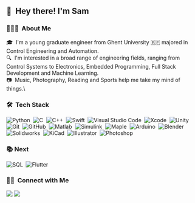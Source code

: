 ## 👋 &nbsp;Hey there! I'm Sam

### 👨🏻‍💻 &nbsp;About Me

🎓 &nbsp;I'm a young graduate engineer from Ghent University :belgium: majored in Control Engineering and Automation.\
:mag: &nbsp;I'm interested in a broad range of engineering fields, ranging from Control Systems to Electronics, Embedded Programming, Full Stack Development and Machine Learning.\
:camera: &nbsp;Music, Photography, Reading and Sports help me take my mind of things.\
 <!--- 📄 &nbsp;Please have a look at my [Résumé](https://www.adityavsingh.com/resume.html) for more details about me. I'm open to feedback and suggestions!) --->

### 🛠 &nbsp;Tech Stack

![Python](https://img.shields.io/badge/-Python-3776AB?style=flat&logo=python&logoColor=white)&nbsp;
![C](https://img.shields.io/badge/-C-A8B9CC?style=flat&logo=C&logoColor=white)&nbsp;
![C++](https://img.shields.io/badge/-C++-00599CA?style=flat&logo=C%2B%2B&logoColor=white)&nbsp;
![Swift](https://img.shields.io/badge/-Swift-FA7343?style=flat&logo=Swift&logoColor=white)&nbsp;
![Visual Studio Code](https://img.shields.io/badge/-Visual%20Studio%20Code-007ACC?style=flat&logo=visual-studio-code&logoColor=white)&nbsp;
![Xcode](https://img.shields.io/badge/-Xcode-147EFB?style=flat&logo=xcode&logoColor=white)&nbsp;
![Unity](https://img.shields.io/badge/-Unity-000000?style=flat&logo=unity&logoColor=white)&nbsp;
![Git](https://img.shields.io/badge/-Git-F05032?style=flat&logo=git&logoColor=white)&nbsp;
![GitHub](https://img.shields.io/badge/-GitHub-181717?style=flat&logo=github&logoColor=white)&nbsp;
![Matlab](https://img.shields.io/badge/-Matlab-007ACC?style=flat&logo=matlab&logoColor=white)&nbsp;
![Simulink](https://img.shields.io/badge/-Simulink-F05032?style=flat&logo=simulink&logoColor=white)&nbsp;
![Maple](https://img.shields.io/badge/-Maple-3A6693?style=flat&logo=maple&logoColor=white)&nbsp;
![Arduino](https://img.shields.io/badge/-Arduino/Teensy-00979D?style=flat&logo=arduino&logoColor=white)&nbsp;
![Blender](https://img.shields.io/badge/-Blender-F5792A?style=flat&logo=blender&logoColor=white)&nbsp;
![Solidworks](https://img.shields.io/badge/-Solidworks-BD2C22?style=flat&logo=solidworks&logoColor=white)&nbsp;
![KiCad](https://img.shields.io/badge/-KiCad-B68E29?style=flat&logo=kicad&logoColor=white)&nbsp;
![Illustrator](https://img.shields.io/badge/-Illustrator-FF9A00?style=flat&logo=adobe-illustrator&logoColor=white)&nbsp;
![Photoshop](https://img.shields.io/badge/-Photoshop-31A8FF?style=flat&logo=adobe-photoshop&logoColor=white)&nbsp;

### :books: Next

![SQL](https://img.shields.io/badge/-PostgreSQL-4169E1?style=flat&logo=postgresql&logoColor=white)&nbsp;
![Flutter](https://img.shields.io/badge/-Flutter-02569B?style=flat&logo=flutter&logoColor=white)&nbsp;

### 🤝🏻 &nbsp;Connect with Me

<p align="left">
<a href="https://www.linkedin.com/in/sam-van-gysegem-849675100/"><img src="https://img.shields.io/badge/-Sam%20Van%20Gysegem-0A66C2?style=flat&logo=Linkedin&logoColor=white"/></a>
<a href="https://www.facebook.com/profile.php?id=100006229087640"><img src="https://img.shields.io/badge/-Sam%20Van%20Gysegem-1877F2?style=flat&logo=Facebook&logoColor=white"/></a>
</p>


